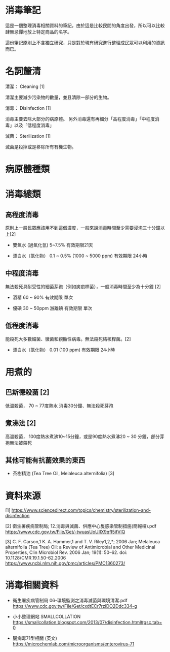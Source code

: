 # 消毒筆記
這是一個整理消毒相關資料的筆記，由於這是比較民間的角度出發，所以可以比較肆無忌憚地放上特定商品的名字。

這份筆記原則上不含獨立研究，只是對於現有研究進行整理成民眾可以利用的資訊而已。



# 名詞釐清

清潔： Cleaning [1]

清潔主要減少污染物的數量，並且清除一部分的生物。

消毒： Disinfection [1]

消毒主要去除大部分的病原體。
另外消毒還有再細分「高程度消毒」「中程度消毒」以及「低程度消毒」

滅菌： Sterilization [1]

滅菌是殺掉或是移除所有有機生物。


# 病原體種類


# 消毒總類

## 高程度消毒

原則上一般民眾應該用不到這個濃度，一般來說消毒時間至少需要浸泡三十分鐘以上[2]

* 雙氧水 (過氧化氫) 5~7.5% 有效期限21天

* 漂白水（氯化物） 0.1 ~ 0.5% (1000 ~ 5000 ppm) 有效期限 24小時 

## 中程度消毒

無法殺死具耐受性的細菌芽孢（例如炭疽桿菌），一般消毒時間至少為十分鐘 [2]

* 酒精 60 ~ 90% 有效期限 單次

* 優碘 30 ~ 50ppm 游離碘 有效期限 單次

## 低程度消毒

能殺死大多數細菌、黴菌和親酯性病毒。無法殺死結核桿菌。[2]

* 漂白水（氯化物） 0.01 (100 ppm) 有效期限 24小時 

# 用煮的

## 巴斯德殺菌 [2]
低溫殺菌， 70 ~ 77度熱水 消毒30分鐘、無法殺死芽孢

## 煮沸法 [2]
高溫殺菌， 100度熱水煮沸10~15分鐘，或是90度熱水煮沸20 ~ 30 分鐘，部分芽孢無法被殺死

## 其他可能有抗菌效果的東西

* 茶樹精油 (Tea Tree Oil, Melaleuca alternifolia) [3]

# 資料來源

[1]  https://www.sciencedirect.com/topics/chemistry/sterilization-and-disinfection

[2] 衛生署疾病管制局; 12.消毒與滅菌、供應中心隻感染管制措施(簡報檔).pdf https://www.cdc.gov.tw/File/Get/-twuasUoUIIX9qfI5ifVlQ

[3] C. F. Carson,1 K. A. Hammer,1 and T. V. Riley1,2,*; 2006 Jan; Melaleuca alternifolia (Tea Tree) Oil: a Review of Antimicrobial and Other Medicinal Properties, Clin Microbiol Rev. 2006 Jan; 19(1): 50–62.
doi: 10.1128/CMR.19.1.50-62.2006  https://www.ncbi.nlm.nih.gov/pmc/articles/PMC1360273/

# 消毒相關資料

* 衛生署疾病管制局 06-環境監測之消毒滅菌與環境清潔.pdf https://www.cdc.gov.tw/File/Get/cxdtECr7rziDO2Ddc334-g

* 小小整理網站 SMALLCOLLATION https://smallcollation.blogspot.com/2013/07/disinfection.html#gsc.tab=0

* 腸病毒71型相關 (英文) https://microchemlab.com/microorganisms/enterovirus-71
